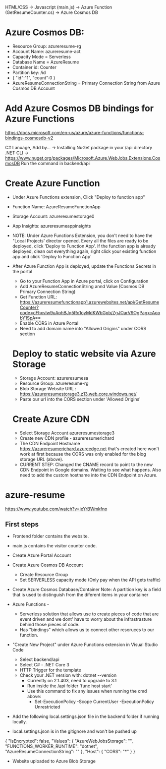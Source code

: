 HTML/CSS -> Javascript (main.js) -> Azure Function (GetResumeCounter.cs) -> Azure Cosmos DB

# Azure Cosmos DB:
- Resource Group: azureresume-rg
- Account Name: azureresume-act
- Capacity Mode = Serverless
- Database Name = AzureResume
- Container id: Counter
- Partition key: /id
- {
  "id":"1",
  "count":0
}
- AzureResumeConnectionString = Primary Connection String from Azure Cosmos DB Account


# Add Azure Cosmos DB bindings for Azure Functions
https://docs.microsoft.com/en-us/azure/azure-functions/functions-bindings-cosmosdb-v2

C# Lanuage, Add by... -> Installing NuGet package in your /api directory
.NET CLI -> https://www.nuget.org/packages/Microsoft.Azure.WebJobs.Extensions.CosmosDB
Run the command in backend/api

# Create Azure Function
- Under Azure Functions extension, Click "Deploy to function app"
- Function Name: AzureResumeFunctionApp
- Storage Account: azureresumestorage0
- App Insights: azureresumeappinsights
- NOTE: Under Azure Functions Extension, you don't need to have the "Local Projects' director opened. Every all the files are ready to be deployed, click 'Deploy to Function App'. If the function app is already deployed, clean out everything again, right click your existing function app and click 'Deploy to Function App'
- After Azure Function App is deployed, update the Functions Secrets in the portal
  - Go to your Function App in Azure portal, click on Configuration
  - Add AzureResumeConnectionString annd Value (Cosmos DB Primary Connection String)
  - Get Function URL: https://azureresumefunctionapp1.azurewebsites.net/api/GetResumeCounter?code=cFhxvlw9uAphBJq5Ro1oyMdKWbGpb/ZgJOarV9OgPagxcAoobY1SpA==
  - Enable CORS in Azure Portal
  - Need to add domain name into "Allowed Origins" under CORS section

  # Deploy to static website via Azure Storage
  - Storage Account: azureresumesa
  - Resource Group: azureresume-rg
  - Blob Storage Website URL : https://azureresumestorage3.z13.web.core.windows.net/
  - Paste our url into the CORS section under 'Allowed Origins'

  # Create Azure CDN
  - Select Storage Account azureresumestorage3
  - Create new CDN profile - azureresumerichard
  - The CDN Endpoint Hostname https://azureresumerichard.azureedge.net that's created here won't work at first because the CORS was only enabled for the blog storage URL (above).
  - CURRENT STEP: Changed the CNAME record to point to the new CDN Endpoint in Google domains. Waiting to see what happens. Also need to add the custom hostname into the CDN Endpoint on Azure.

# azure-resume
https://www.youtube.com/watch?v=ieYrBWmkfno

## First steps

- Frontend folder contains the website.
- main.js contains the visitor counter code.

- Create Azure Portal Account
- Create Azure Cosmos DB Account
    - Create Resource Group
    - Set SERVERLESS capacity mode (Only pay when the API gets traffic)
- Create Azure Cosmos Database/Container
    Note: A partition key is a field that is used to distinguish from the diferent items in your container

- Azure Functions - 
    - Serverless solution that allows use to create pieces of code that are event driven and we dont' have to worry about the infrastrasture behind those pieces of code.
    - Has "bindings" which allows us to connect other resoruces to our function.

- "Create New Project" under Azure Functions extension in Visual Studio Code
    - Select backend/api
    - Select C# - .NET Core 3
    - HTTP Trigger for the template
    - Check your .NET version with: dotnet --version
        - Currently on 2.1.403, need to upgrade to 3.1
        - Run inside the /api folder 'func host start'
        - Use this command to fix any issues when running the cmd above:
            - Set-ExecutionPolicy -Scope CurrentUser -ExecutionPolicy Unrestricted


- Add the following local.settings.json file in the backend folder if running locally.
- local.settings.json is in the gitignore and won't be pushed up

{
    "IsEncrypted": false,
    "Values": {
      "AzureWebJobsStorage": "",
      "FUNCTIONS_WORKER_RUNTIME": "dotnet",
      "AzureResumeConnectionString": ""
    },
    "Host": 
    {
      "CORS": "*"
    }
  }

  - Website uploaded to Azure Blob Storage
 
